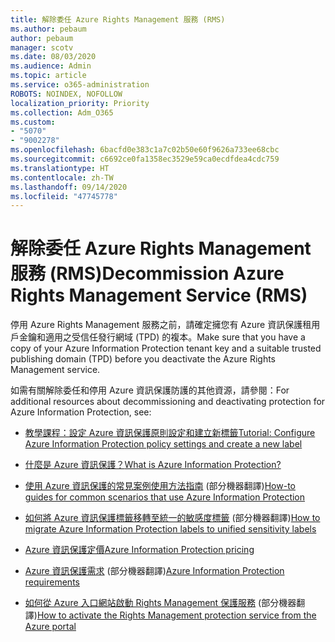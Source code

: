 ```yaml
---
title: 解除委任 Azure Rights Management 服務 (RMS)
ms.author: pebaum
author: pebaum
manager: scotv
ms.date: 08/03/2020
ms.audience: Admin
ms.topic: article
ms.service: o365-administration
ROBOTS: NOINDEX, NOFOLLOW
localization_priority: Priority
ms.collection: Adm_O365
ms.custom:
- "5070"
- "9002278"
ms.openlocfilehash: 6bacfd0e383c1a7c02b50e60f9626a733ee68cbc
ms.sourcegitcommit: c6692ce0fa1358ec3529e59ca0ecdfdea4cdc759
ms.translationtype: HT
ms.contentlocale: zh-TW
ms.lasthandoff: 09/14/2020
ms.locfileid: "47745778"
---
```

# <a name="decommission-azure-rights-management-service-rms"></a><span data-ttu-id="d7f44-102">解除委任 Azure Rights Management 服務 (RMS)</span><span class="sxs-lookup"><span data-stu-id="d7f44-102">Decommission Azure Rights Management Service (RMS)</span></span>

<span data-ttu-id="d7f44-103">停用 Azure Rights Management 服務之前，請確定擁您有 Azure 資訊保護租用戶金鑰和適用之受信任發行網域 (TPD) 的複本。</span><span class="sxs-lookup"><span data-stu-id="d7f44-103">Make sure that you have a copy of your Azure Information Protection tenant key and a suitable trusted publishing domain (TPD) before you deactivate the Azure Rights Management service.</span></span>

<span data-ttu-id="d7f44-104">如需有關解除委任和停用 Azure 資訊保護防護的其他資源，請參閱：</span><span class="sxs-lookup"><span data-stu-id="d7f44-104">For additional resources about decommissioning and deactivating protection for Azure Information Protection, see:</span></span>

- [<span data-ttu-id="d7f44-105">教學課程：設定 Azure 資訊保護原則設定和建立新標籤</span><span class="sxs-lookup"><span data-stu-id="d7f44-105">Tutorial: Configure Azure Information Protection policy settings and create a new label</span></span>](https://docs.microsoft.com/azure/information-protection/get-started/infoprotect-quick-start-tutorial)
- [<span data-ttu-id="d7f44-106">什麼是 Azure 資訊保護？</span><span class="sxs-lookup"><span data-stu-id="d7f44-106">What is Azure Information Protection?</span></span>](https://docs.microsoft.com/azure/information-protection/what-is-information-protection)
- <span data-ttu-id="d7f44-107">[使用 Azure 資訊保護的常見案例使用方法指南](https://docs.microsoft.com/azure/information-protection/how-to-guides) (部分機器翻譯)</span><span class="sxs-lookup"><span data-stu-id="d7f44-107">[How-to guides for common scenarios that use Azure Information Protection](https://docs.microsoft.com/azure/information-protection/how-to-guides)</span></span>  
    
- <span data-ttu-id="d7f44-108">[如何將 Azure 資訊保護標籤移轉至統一的敏感度標籤](https://docs.microsoft.com/azure/information-protection/configure-policy-migrate-labels) (部分機器翻譯)</span><span class="sxs-lookup"><span data-stu-id="d7f44-108">[How to migrate Azure Information Protection labels to unified sensitivity labels](https://docs.microsoft.com/azure/information-protection/configure-policy-migrate-labels)</span></span>  
    
- [<span data-ttu-id="d7f44-109">Azure 資訊保護定價</span><span class="sxs-lookup"><span data-stu-id="d7f44-109">Azure Information Protection pricing</span></span>](https://azure.microsoft.com/pricing/details/information-protection)  
    
- <span data-ttu-id="d7f44-110">[Azure 資訊保護需求](https://docs.microsoft.com/azure/information-protection/get-started/requirements) (部分機器翻譯)</span><span class="sxs-lookup"><span data-stu-id="d7f44-110">[Azure Information Protection requirements](https://docs.microsoft.com/azure/information-protection/get-started/requirements)</span></span>  
    
- <span data-ttu-id="d7f44-111">[如何從 Azure 入口網站啟動 Rights Management 保護服務](https://docs.microsoft.com/azure/information-protection/deploy-use/activate-azure) (部分機器翻譯)</span><span class="sxs-lookup"><span data-stu-id="d7f44-111">[How to activate the Rights Management protection service from the Azure portal](https://docs.microsoft.com/azure/information-protection/deploy-use/activate-azure)</span></span>